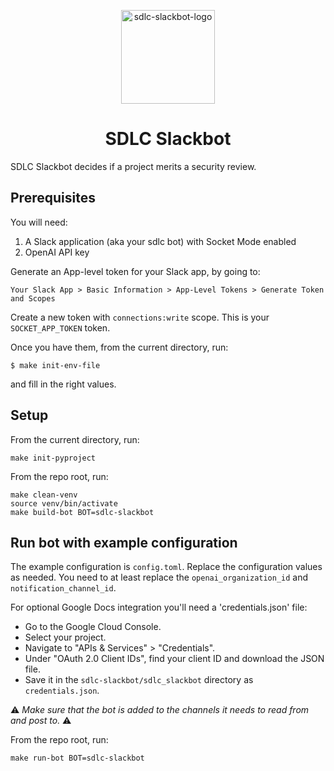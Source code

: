 
<p align="center">
  <img width="150" alt="sdlc-slackbot-logo" src="https://github.com/openai/openai-security-bots/assets/4993572/70bbe02c-7c4d-4f72-b154-5df45df9e03d">
  <h1 align="center">SDLC Slackbot</h1>
</p>

SDLC Slackbot decides if a project merits a security review.

## Prerequisites

You will need:
1. A Slack application (aka your sdlc bot) with Socket Mode enabled
2. OpenAI API key

Generate an App-level token for your Slack app, by going to:
```
Your Slack App > Basic Information > App-Level Tokens > Generate Token and Scopes
```
Create a new token with `connections:write` scope. This is your `SOCKET_APP_TOKEN` token.

Once you have them, from the current directory, run:
```
$ make init-env-file
```
and fill in the right values.

## Setup

From the current directory, run:
```
make init-pyproject
```

From the repo root, run:
```
make clean-venv
source venv/bin/activate
make build-bot BOT=sdlc-slackbot
```

## Run bot with example configuration

The example configuration is `config.toml`. Replace the configuration values as needed.
You need to at least replace the `openai_organization_id` and `notification_channel_id`.

For optional Google Docs integration you'll need a 'credentials.json' file:
- Go to the Google Cloud Console.
- Select your project.
- Navigate to "APIs & Services" > "Credentials".
- Under "OAuth 2.0 Client IDs", find your client ID and download the JSON file.
- Save it in the `sdlc-slackbot/sdlc_slackbot` directory as `credentials.json`.



⚠️ *Make sure that the bot is added to the channels it needs to read from and post to.* ⚠️

From the repo root, run:

```
make run-bot BOT=sdlc-slackbot
```

